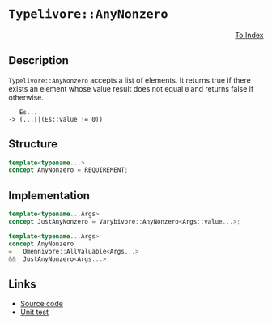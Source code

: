 <!-- Copyright 2024 Feng Mofan
SPDX-License-Identifier: Apache-2.0 -->

# `Typelivore::AnyNonzero`

<p style='text-align: right;'><a href="../../concepts.md#typelivore-any-nonzero">To Index</a></p>

## Description

`Typelivore::AnyNonzero` accepts a list of elements.
It returns true if there exists an element whose value result does not equal `0` and returns false if otherwise.

<pre><code>   Es...
-> (...||(Es::value != 0))</code></pre>

## Structure

```C++
template<typename...>
concept AnyNonzero = REQUIREMENT;
```

## Implementation

```C++
template<typename...Args>
concept JustAnyNonzero = Varybivore::AnyNonzero<Args::value...>;

template<typename...Args>
concept AnyNonzero
=   Omennivore::AllValuable<Args...>
&&  JustAnyNonzero<Args...>;
```

## Links

- [Source code](../../../../conceptrodon/typelivore/concepts/any_nonzero.hpp)
- [Unit test](../../../../tests/unit/concepts/typelivore/any_nonzero.test.hpp)
